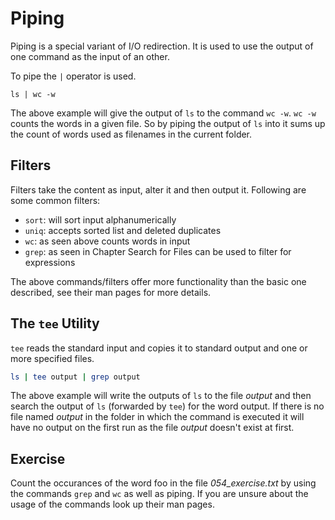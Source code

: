 # Piping
Piping is a special variant of I/O redirection. It is used to use the output of one command as the input of an other.

To pipe the `|` operator is used.

~~~~
ls | wc -w
~~~~

The above example will give the output of `ls` to the command `wc -w`. `wc -w` counts the words in a given file. So by piping the output of `ls` into it sums up the count of words used as filenames in the current folder.

## Filters
Filters take the content as input, alter it and then output it. Following are some common filters:

- `sort`: will sort input alphanumerically 
- `uniq`: accepts sorted list and deleted duplicates
- `wc`: as seen above counts words in input 
- `grep`: as seen in Chapter Search for Files can be used to filter for expressions

The above commands/filters offer more functionality than the basic one described, see their man pages for more details.

## The `tee` Utility
`tee` reads the standard input and copies it to standard output and one or more specified files.

~~~~ bash
ls | tee output | grep output
~~~~

The above example will write the outputs of `ls` to the file *output* and then search the output of `ls` (forwarded by `tee`) for the word output.
If there is no file named *output* in the folder in which the command is executed it will have no output on the first run as the file *output* doesn't exist at first.

## Exercise
Count the occurances of the word foo in the file *054_exercise.txt* by using the commands `grep` and `wc` as well as piping.
If you are unsure about the usage of the commands look up their man pages.

